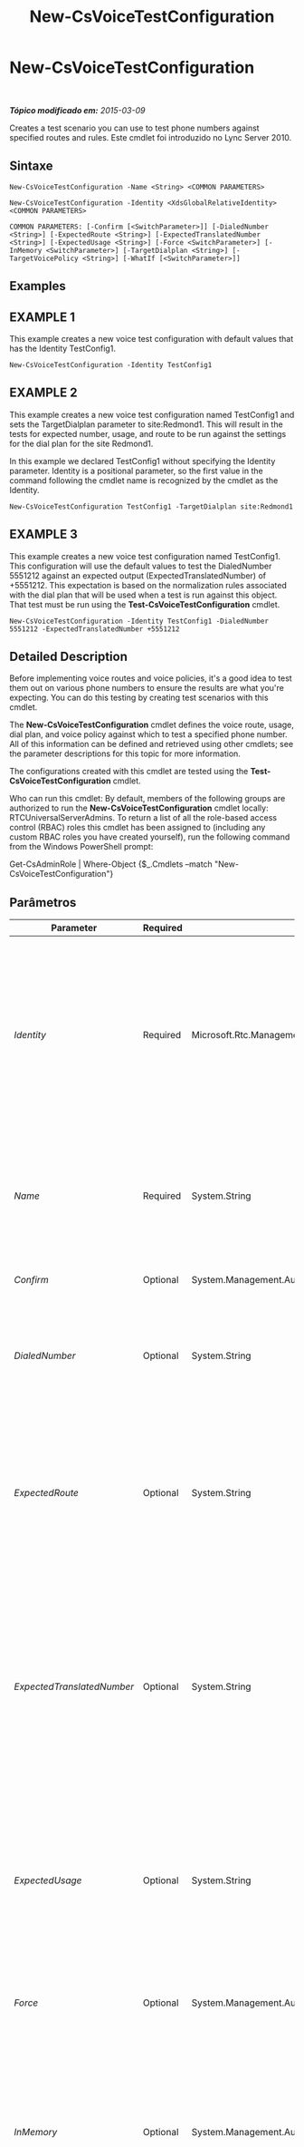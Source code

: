 ﻿---
title: New-CsVoiceTestConfiguration
TOCTitle: New-CsVoiceTestConfiguration
ms:assetid: da312c27-bc89-46c3-a6c9-c098ed4e7df7
ms:mtpsurl: https://technet.microsoft.com/pt-br/library/Gg398961(v=OCS.15)
ms:contentKeyID: 49308305
ms.date: 05/19/2016
mtps_version: v=OCS.15
ms.translationtype: HT
---

# New-CsVoiceTestConfiguration

 

_**Tópico modificado em:** 2015-03-09_

Creates a test scenario you can use to test phone numbers against specified routes and rules. Este cmdlet foi introduzido no Lync Server 2010.

## Sintaxe

    New-CsVoiceTestConfiguration -Name <String> <COMMON PARAMETERS>

    New-CsVoiceTestConfiguration -Identity <XdsGlobalRelativeIdentity> <COMMON PARAMETERS>

    COMMON PARAMETERS: [-Confirm [<SwitchParameter>]] [-DialedNumber <String>] [-ExpectedRoute <String>] [-ExpectedTranslatedNumber <String>] [-ExpectedUsage <String>] [-Force <SwitchParameter>] [-InMemory <SwitchParameter>] [-TargetDialplan <String>] [-TargetVoicePolicy <String>] [-WhatIf [<SwitchParameter>]]

## Examples

## EXAMPLE 1

This example creates a new voice test configuration with default values that has the Identity TestConfig1.

    New-CsVoiceTestConfiguration -Identity TestConfig1

## EXAMPLE 2

This example creates a new voice test configuration named TestConfig1 and sets the TargetDialplan parameter to site:Redmond1. This will result in the tests for expected number, usage, and route to be run against the settings for the dial plan for the site Redmond1.

In this example we declared TestConfig1 without specifying the Identity parameter. Identity is a positional parameter, so the first value in the command following the cmdlet name is recognized by the cmdlet as the Identity.

    New-CsVoiceTestConfiguration TestConfig1 -TargetDialplan site:Redmond1

## EXAMPLE 3

This example creates a new voice test configuration named TestConfig1. This configuration will use the default values to test the DialedNumber 5551212 against an expected output (ExpectedTranslatedNumber) of +5551212. This expectation is based on the normalization rules associated with the dial plan that will be used when a test is run against this object. That test must be run using the **Test-CsVoiceTestConfiguration** cmdlet.

    New-CsVoiceTestConfiguration -Identity TestConfig1 -DialedNumber 5551212 -ExpectedTranslatedNumber +5551212

## Detailed Description

Before implementing voice routes and voice policies, it's a good idea to test them out on various phone numbers to ensure the results are what you're expecting. You can do this testing by creating test scenarios with this cmdlet.

The **New-CsVoiceTestConfiguration** cmdlet defines the voice route, usage, dial plan, and voice policy against which to test a specified phone number. All of this information can be defined and retrieved using other cmdlets; see the parameter descriptions for this topic for more information.

The configurations created with this cmdlet are tested using the **Test-CsVoiceTestConfiguration** cmdlet.

Who can run this cmdlet: By default, members of the following groups are authorized to run the **New-CsVoiceTestConfiguration** cmdlet locally: RTCUniversalServerAdmins. To return a list of all the role-based access control (RBAC) roles this cmdlet has been assigned to (including any custom RBAC roles you have created yourself), run the following command from the Windows PowerShell prompt:

Get-CsAdminRole | Where-Object {$\_.Cmdlets –match "New-CsVoiceTestConfiguration"}

## Parâmetros


<table>
<colgroup>
<col style="width: 25%" />
<col style="width: 25%" />
<col style="width: 25%" />
<col style="width: 25%" />
</colgroup>
<thead>
<tr class="header">
<th>Parameter</th>
<th>Required</th>
<th>Type</th>
<th>Description</th>
</tr>
</thead>
<tbody>
<tr class="odd">
<td><p><em>Identity</em></p></td>
<td><p>Required</p></td>
<td><p>Microsoft.Rtc.Management.Xds.XdsGlobalRelativeIdentity</p></td>
<td><p>A string uniquely identifying this test scenario.</p>
<p>This string can be up to 32 characters in length and may contain any alphanumeric characters plus the backslash (\), period (.) or underscore (_).</p>
<p>The value of this parameter does not include scope because this object can be created only at the global scope. Therefore only a unique name is required.</p></td>
</tr>
<tr class="even">
<td><p><em>Name</em></p></td>
<td><p>Required</p></td>
<td><p>System.String</p></td>
<td><p>This parameter contains the same value as the Identity. If the Identity parameter is specified, you cannot include the Name parameter in your command. Likewise, if the Name parameter is specified, you cannot specify an Identity.</p></td>
</tr>
<tr class="odd">
<td><p><em>Confirm</em></p></td>
<td><p>Optional</p></td>
<td><p>System.Management.Automation.SwitchParameter</p></td>
<td><p>Solicita confirmação antes da execução do comando.</p></td>
</tr>
<tr class="even">
<td><p><em>DialedNumber</em></p></td>
<td><p>Optional</p></td>
<td><p>System.String</p></td>
<td><p>The phone number you want to use to test the policies, usages, etc.</p>
<p>Must be 512 characters or fewer.</p>
<p>Default: 1234</p></td>
</tr>
<tr class="odd">
<td><p><em>ExpectedRoute</em></p></td>
<td><p>Optional</p></td>
<td><p>System.String</p></td>
<td><p>The name of the voice route expected to be used during the configuration test. If a different route is used, based on the target dial plan and voice policy, the test will fail. You can retrieve available voice routes by calling the <strong>Get-CsVoiceRoute</strong> cmdlet.</p>
<p>Must be 256 characters or fewer.</p></td>
</tr>
<tr class="even">
<td><p><em>ExpectedTranslatedNumber</em></p></td>
<td><p>Optional</p></td>
<td><p>System.String</p></td>
<td><p>The phone number in the format you expect to see it after translation. This is the value of the DialedNumber parameter after normalization. If you run the <strong>Test-CsVoiceTestConfiguration</strong> cmdlet and the DialedNumber does not result in the value in ExpectedTranslatedNumber, the test will report as Fail.</p>
<p>Must be 512 characters or fewer.</p>
<p>Default: +1234</p></td>
</tr>
<tr class="odd">
<td><p><em>ExpectedUsage</em></p></td>
<td><p>Optional</p></td>
<td><p>System.String</p></td>
<td><p>The name of the PSTN usage expected to be used during the configuration test. If a different PSTN usage is used, based on the target dial plan and voice policy, the test will fail. You can retrieve available usages by calling the <strong>Get-CsPstnUsage</strong> cmdlet.</p>
<p>Must be 256 characters or fewer.</p></td>
</tr>
<tr class="even">
<td><p><em>Force</em></p></td>
<td><p>Optional</p></td>
<td><p>System.Management.Automation.SwitchParameter</p></td>
<td><p>Suppresses any confirmation prompts that would otherwise be displayed before making changes.</p></td>
</tr>
<tr class="odd">
<td><p><em>InMemory</em></p></td>
<td><p>Optional</p></td>
<td><p>System.Management.Automation.SwitchParameter</p></td>
<td><p>Cria uma referência de objeto, sem na verdade executar o objeto como uma alteração permanente. Se a saída deste cmdlet for atribuída, chamando-o com este parâmetro a uma variável, você poderá realizar alterações às propriedades da referência do objeto e executar estas alterações, chamando-se o cmdlet coincidente Set- deste cmdlet.</p></td>
</tr>
<tr class="even">
<td><p><em>TargetDialplan</em></p></td>
<td><p>Optional</p></td>
<td><p>System.String</p></td>
<td><p>The Identity of the dial plan to be used for this test. Dial plans can be retrieved by called the <strong>Get-CsDialPlan</strong> cmdlet.</p>
<p>Must be 40 characters or fewer.</p>
<p>Default: Global</p></td>
</tr>
<tr class="odd">
<td><p><em>TargetVoicePolicy</em></p></td>
<td><p>Optional</p></td>
<td><p>System.String</p></td>
<td><p>The Identity of the voice policy against which to run this test. Voice policies can be retrieved by calling the <strong>Get-CsVoicePolicy</strong> cmdlet.</p>
<p>Must be 40 characters or fewer.</p>
<p>Default: Global</p></td>
</tr>
<tr class="even">
<td><p><em>WhatIf</em></p></td>
<td><p>Optional</p></td>
<td><p>System.Management.Automation.SwitchParameter</p></td>
<td><p>Descreve o que aconteceria se o comando fosse executado sem ser executado de fato.</p></td>
</tr>
</tbody>
</table>


## Input Types

None.

## Return Types

This cmdlet creates an object of type Microsoft.Rtc.Management.WritableConfig.Policy.Voice.TestConfiguration

## Consulte Também

#### Outros Recursos

[Remove-CsVoiceTestConfiguration](remove-csvoicetestconfiguration.md)  
[Set-CsVoiceTestConfiguration](set-csvoicetestconfiguration.md)  
[Get-CsVoiceTestConfiguration](get-csvoicetestconfiguration.md)  
[Test-CsVoiceTestConfiguration](test-csvoicetestconfiguration.md)  
[Get-CsVoiceRoute](get-csvoiceroute.md)  
[Get-CsPstnUsage](get-cspstnusage.md)  
[Get-CsDialPlan](get-csdialplan.md)  
[Get-CsVoicePolicy](get-csvoicepolicy.md)

